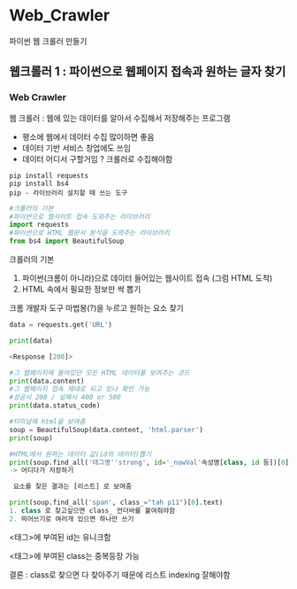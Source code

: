 # Web_Crawler
파이썬 웹 크롤러 만들기

## 웹크롤러 1 : 파이썬으로 웹페이지 접속과 원하는 글자 찾기

### Web Crawler

웹 크롤러 : 웹에 있는 데이터를 알아서 수집해서 저장해주는 프로그램

- 평소에 웹에서 데이터 수집 많이하면 좋음
- 데이터 기반 서비스 창업에도 쓰임
- 데이터 어디서 구할거임 ? 크롤러로 수집해야함

```basic
pip install requests
pip install bs4
pip - 라이브러리 설치할 때 쓰는 도구
```

```python
#크롤러의 기본
#파이썬으로 웹사이트 접속 도와주는 라이브러리
import requests
#파이썬으로 HTML 웹문서 분석을 도와주는 라이브러리
from bs4 import BeautifulSoup
```

크롤러의 기본

1. 파이썬(크롬이 아니라)으로 데이터 들어있는 웹사이트 접속 (그럼 HTML 도착)
2. HTML 속에서 필요한 정보만 싹 뽑기

크롬 개발자 도구 마법봉(?)을 누르고 원하는 요소 찾기

```python
data = requests.get('URL')

print(data)

<Response [200]>

#그 웹페이지에 들어있던 모든 HTML 데이터를 보여주는 코드
print(data.content) 
#그 웹페이지 접속 제대로 되고 있나 확인 가능
#성공시 200 / 실패시 400 or 500
print(data.status_code) 

#터미널에 html을 보여줌
soup = BeautifulSoup(data.content, 'html.parser')
print(soup)

#HTML에서 원하는 데이터 값(id의 데이터)뽑기
print(soup.find_all('태그명''strong', id='_nowVal'속성명[class, id 등])[0].text)
-> 어디다가 저장하기

 요소를 찾은 결과는 [리스트] 로 보여줌
```

```python
print(soup.find_all('span', class_="tah p11")[0].text)
1. class 로 찾고싶으면 class_ 언더바를 붙여줘야함
2. 띄어쓰기로 여러개 있으면 하나만 쓰기

```

<태그>에 부여된 id는 유니크함

<태그>에 부여된 class는 중복등장 가능

결론 : class로 찾으면 다 찾아주기 때문에 리스트 indexing 잘해야함